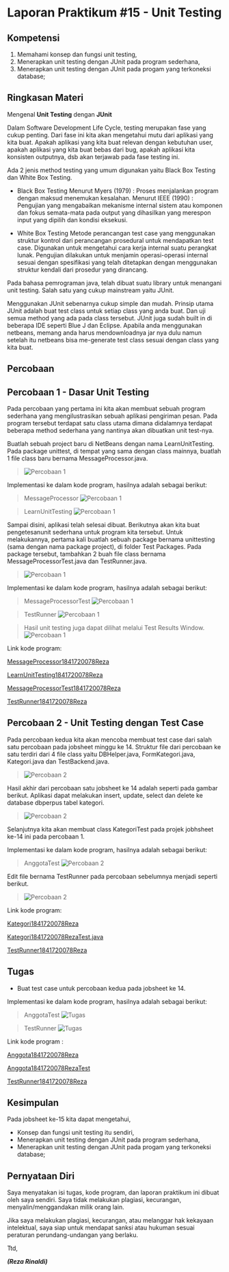 # Laporan Praktikum #15 - Unit Testing

## Kompetensi

1. Memahami konsep dan fungsi unit testing,
2. Menerapkan unit testing dengan JUnit pada program sederhana,
3. Menerapkan unit testing dengan JUnit pada progam yang terkoneksi database;

## Ringkasan Materi

Mengenal **Unit Testing** dengan **JUnit**

Dalam Software Development Life Cycle, testing merupakan fase yang cukup penting. Dari fase ini kita akan mengetahui mutu dari aplikasi yang kita buat. Apakah aplikasi yang kita buat relevan dengan kebutuhan user, apakah aplikasi yang kita buat bebas dari bug, apakah aplikasi kita konsisten outputnya, dsb akan terjawab pada fase testing ini.

Ada 2 jenis method testing yang umum digunakan yaitu Black Box Testing dan White Box Testing.

- Black Box Testing
Menurut Myers (1979) : Proses menjalankan program dengan maksud menemukan kesalahan. Menurut IEEE (1990) : Pengujian yang mengabaikan mekanisme internal sistem atau komponen dan fokus semata-mata pada output yang dihasilkan yang merespon input yang dipilih dan kondisi eksekusi.

- White Box Testing
Metode perancangan test case yang menggunakan struktur kontrol dari perancangan prosedural untuk mendapatkan test case. Digunakan untuk mengetahui cara kerja internal suatu perangkat lunak. Pengujian dilakukan untuk menjamin operasi-operasi internal sesuai dengan spesifikasi yang telah ditetapkan dengan menggunakan struktur kendali dari prosedur yang dirancang.

Pada bahasa pemrograman java, telah dibuat suatu library untuk menangani unit testing. Salah satu yang cukup mainstream yaitu JUnit.

Menggunakan JUnit sebenarnya cukup simple dan mudah. Prinsip utama JUnit adalah buat test class untuk setiap class yang anda buat. Dan uji semua method yang ada pada class tersebut. JUnit juga sudah built in di beberapa IDE seperti Blue J dan Eclipse. Apabila anda menggunakan netbeans, memang anda harus mendownloadnya  jar nya dulu namun setelah itu netbeans bisa me-generate test class sesuai dengan class yang kita buat.

## Percobaan
## Percobaan 1 - Dasar Unit Testing

Pada percobaan yang pertama ini kita akan membuat sebuah program sederhana yang mengilustrasikan sebuah aplikasi pengiriman pesan. Pada program tersebut terdapat satu class utama dimana didalamnya terdapat beberapa method sederhana yang nantinya akan dibuatkan unit test-nya.

Buatlah sebuah project baru di NetBeans dengan nama LearnUnitTesting. Pada package unittest, di tempat yang sama dengan class mainnya, buatlah 1 file class baru bernama MessageProcessor.java.

> ![Percobaan 1](img/percobaan1_0.PNG)

Implementasi ke dalam kode program, hasilnya adalah sebagai berikut:

> MessageProcessor
> ![Percobaan 1](img/percobaan1_1.png)

> LearnUnitTesting
> ![Percobaan 1](img/percobaan1_2.png)

Sampai disini, aplikasi telah selesai dibuat. Berikutnya akan kita buat pengetesanunit sederhana untuk program kita tersebut. Untuk melakukannya, pertama kali buatlah sebuah package bernama unittesting (sama dengan nama package project), di folder Test Packages. Pada package tersebut, tambahkan 2 buah file class bernama MessageProcessorTest.java dan TestRunner.java.

> ![Percobaan 1](img/percobaan1_3.PNG)

Implementasi ke dalam kode program, hasilnya adalah sebagai berikut:

> MessageProcessorTest
> ![Percobaan 1](img/percobaan1_4.png)

> TestRunner
> ![Percobaan 1](img/percobaan1_5.png)

>  Hasil unit testing juga dapat dilihat melalui Test Results Window.
> ![Percobaan 1](img/percobaan1_6.png)

Link kode program:

[MessageProcessor1841720078Reza](../../src/15_Unit_Testing/MessageProcessor1841720078Reza.java)

[LearnUnitTesting1841720078Reza](../../src/15_Unit_Testing/LearnUnitTesting1841720078Reza.java)

[MessageProcessorTest1841720078Reza](../../src/15_Unit_Testing/MessageProcessorTest1841720078Reza.java)

[TestRunner1841720078Reza](../../src/15_Unit_Testing/TestRunner1841720078Reza.java)

## Percobaan 2 - Unit Testing dengan Test Case

Pada percobaan kedua kita akan mencoba membuat test case dari salah satu percobaan pada jobsheet minggu ke 14. Struktur file dari percobaan ke satu terdiri dari 4 file class yaitu DBHelper.java, FormKategori.java, Kategori.java dan TestBackend.java.

> ![Percobaan 2](img/percobaan2_0.PNG)

Hasil akhir dari percobaan satu jobsheet ke 14 adalah seperti pada gambar berikut. Aplikasi dapat melakukan insert, update, select dan delete ke database dbperpus tabel kategori.

> ![Percobaan 2](img/percobaan2_1.png)

Selanjutnya kita akan membuat class KategoriTest pada projek jobhsheet ke-14 ini pada percobaan 1.

Implementasi ke dalam kode program, hasilnya adalah sebagai berikut:

> AnggotaTest
> ![Percobaan 2](img/percobaan2_2.png)

Edit file bernama TestRunner pada percobaan sebelumnya menjadi seperti berikut.

> ![Percobaan 2](img/percobaan2_3.png)

Link kode program:

[Kategori1841720078Reza](../../src/15_Unit_Testing/Kategori1841720078Reza.java)

[Kategori1841720078RezaTest.java](../../src/15_Unit_Testing/Kategori1841720078RezaTest.java)

[TestRunner1841720078Reza](../../src/15_Unit_Testing/TestRunner1841720078Reza.java)

## Tugas

- Buat test case untuk percobaan kedua pada jobsheet ke 14.

Implementasi ke dalam kode program, hasilnya adalah sebagai berikut:

> AnggotaTest
> ![Tugas](img/tugas1.png)

> TestRunner
> ![Tugas](img/tugas2.png)

Link kode program :

[Anggota1841720078Reza](../../src/15_Unit_Testing/Anggota1841720078Reza.java)

[Anggota1841720078RezaTest](../../src/15_Unit_Testing/Anggota1841720078RezaTest.java)

[TestRunner1841720078Reza](../../src/15_Unit_Testing/TestRunner1841720078Reza.java)

## Kesimpulan

Pada jobsheet ke-15 kita dapat mengetahui,

- Konsep dan fungsi unit testing itu sendiri,
- Menerapkan unit testing dengan JUnit pada program sederhana,
- Menerapkan unit testing dengan JUnit pada progam yang terkoneksi database;

## Pernyataan Diri

Saya menyatakan isi tugas, kode program, dan laporan praktikum ini dibuat oleh saya sendiri. Saya tidak melakukan plagiasi, kecurangan, menyalin/menggandakan milik orang lain.

Jika saya melakukan plagiasi, kecurangan, atau melanggar hak kekayaan intelektual, saya siap untuk mendapat sanksi atau hukuman sesuai peraturan perundang-undangan yang berlaku.

Ttd,

***(Reza Rinaldi)***
